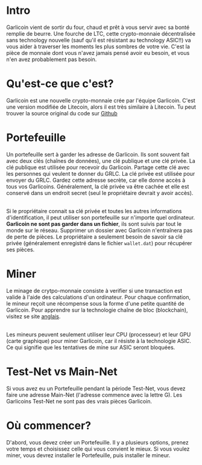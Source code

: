 # Intro
Garlicoin vient de sortir du four, chaud et prêt à vous servir avec sa bonté remplie de beurre.
Une fourche de LTC, cette crypto-monnaie décentralisée sans technology nouvelle (sauf qu'il est résistant au technology ASIC!!) va vous aider à traverser les moments les plus sombres de votre vie.
C'est la pièce de monnaie dont vous n'avez jamais pensé avoir eu besoin, et vous n'en avez probablement pas besoin.
# Qu'est-ce que c'est?
Garlicoin est une nouvelle crypto-monnaie crée par l'équipe Garlicoin.
C'est une version modifiée de Litecoin, alors il est très similaire à Litecoin.
Tu peut trouver la source original du code sur [Github](https://github.com/GarlicoinOrg/Garlicoin)  

# Portefeuille
Un portefeuille sert à garder les adresse de Garlicoin. Ils sont souvent fait avec deux clés (chaînes de données), une clé publique et une clé privée. La clé publique est utilisée pour recevoir du Garlicoin. Partage cette clé avec les personnes qui veulent te donner du GRLC. La clé privée est utilisée pour envoyer du GRLC. Gardez cette adresse secrète, car elle donne accès à tous vos Garlicoins. Généralement, la clé privée va être cachée et elle est conservé dans un endroit secret (seul le propriétaire devrait y avoir accès).  
<br>

Si le propriétaire connait sa clé privée et toutes les autres informations d'identification, il peut utiliser son portefeuille sur n'importe quel ordinateur.
**Garlicoin ne sont pas garder dans un fichier**, ils sont suivis par tout le monde sur le réseau. Supprimer un dossier avec Garlicoin n'entraînera pas de perte de pièces. Le propriétaire a seulement besoin de savoir sa clé privée (généralement enregistré dans le fichier `wallet.dat`) pour récupérer ses pièces.

# Miner
Le minage de crytpo-monnaie consiste à verifier si une transaction est valide à l'aide des calculations d'un ordinateur. Pour chaque confirmation, le mineur reçoit une récompense sous la forme d'une petite quantité de Garlicoin.
Pour apprendre sur la technologie chaîne de bloc (blockchain), visitez se site [anglais](https://www.youtube.com/watch?v=bBC-nXj3Ng4).  
<br>

Les mineurs peuvent seulement utiliser leur CPU (processeur) et leur GPU (carte graphique) pour miner Garlicoin, car il résiste à la technologie ASIC. Ce qui signifie que les tentatives de mine sur ASIC seront bloquées.

# Test-Net vs Main-Net
Si vous avez eu un Portefeuille pendant la période Test-Net, vous devez faire une adresse Main-Net (l'adresse commence avec la lettre G). Les Garlicoins Test-Net ne sont pas des vrais pièces Garlicoin.
<br>

# Où commencer?
D'abord, vous devez créer un Portefeuille. Il y a plusieurs options, prenez votre temps et choisissez celle qui vous convient le mieux. Si vous voulez miner, vous devrez installer le Portefeuille, puis installer le mineur.
